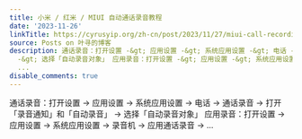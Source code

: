 ```yaml
---
title: 小米 / 红米 / MIUI 自动通话录音教程
date: '2023-11-26'
linkTitle: https://cyrusyip.org/zh-cn/post/2023/11/27/miui-call-recording/
source: Posts on 叶寻的博客
description: 通话录音：打开设置 -&gt; 应用设置 -&gt; 系统应用设置 -&gt; 电话 -&gt; 通话录音 -&gt; 打开「录音通知」和「自动录音」
  -&gt; 选择「自动录音对象」 应用录音：打开设置 -&gt; 应用设置 -&gt; 系统应用设置 -&gt; 录音机 -&gt; 应用通话录音 -&gt;
  ...
disable_comments: true
---
```

通话录音：打开设置 -&gt; 应用设置 -&gt; 系统应用设置 -&gt; 电话 -&gt; 通话录音 -&gt; 打开「录音通知」和「自动录音」 -&gt; 选择「自动录音对象」 应用录音：打开设置 -&gt; 应用设置 -&gt; 系统应用设置 -&gt; 录音机 -&gt; 应用通话录音 -&gt; ...